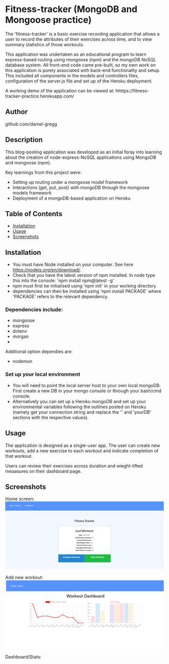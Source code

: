 # Fitness-tracker (MongoDB and Mongoose practice)
The 'fitness-tracker' is a basic exercise recording application that allows a user to record the attributes of their exercises across time, and to view summary statistics of those workouts. 

This application was undertaken as an educational program to learn express-based routing using mongoose (npm) and the mongoDB NoSQL database system. All front-end code came pre-built, so my own work on this application is purely associated with back-end functionality and setup. This included all components in the models and controllers files, configuration of the server.js file and set up of the Heroku deployment. 

A working demo of the application can be viewed at:
hhttps://fitness-tracker-practice.herokuapp.com/

## Author
github.com/daniel-gregg

## Description
This blog-posting application was developed as an initial foray into learning about the creation of node-express-NoSQL applications using MongoDB and mongoose (npm).

Key learnings from this project were:
- Setting up routing under a mongoose model framework
- Interactions (get, put, post) with mongoDB through the mongoose models framework
- Deployment of a mongoDB-based application on Heroku

## Table of Contents
- [Installation](#installation)
- [Usage](#usage)
- [Screenshots](#screenshots)

## Installation
- You must have Node installed on your computer. See here https://nodejs.org/en/download/. 
- Check that you have the latest version of npm installed. In node type this into the console: 'npm install npm@latest -g'
- npm must first be initialised using 'npm init' in your working directory
- dependencies can then be installed using 'npm install PACKAGE' where 'PACKAGE' refers to the relevant dependency. 

### Dependencies include:
- mongoose
- express
- dotenv
- morgan
- 

Additional option dependies are:
- nodemon

### Set up your local environment
- You will need to point the local server host to your own local mongoDB. First create a new DB in your mongo console or through your bash/cmd console. 
- Alternatively you can set up a Heroku mongoDB and set up your environmental variables following the outlines posted on Heroku (namely get your connection string and replace the '<password>' and 'yourDB' sections with the respective values).

## Usage
The application is designed as a single-user app. The user can create new workouts, add a new exercise to each workout and indicate completion of that workout. 

Users can review their exercises across duration and wieght-lifted meaasures on their dashboard page. 

## Screenshots
Home screen:
![homescreen view](/assets/homescreen.png?raw=true "Homescreen view")

Add new workout: 
![dashboard view](/assets/dashboard.png?raw=true "Dashboard view")

Dashboard/Stats:




